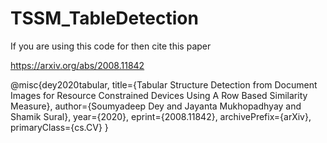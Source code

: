 # TSSM_TableDetection
If you are using this code for then cite this paper

https://arxiv.org/abs/2008.11842

@misc{dey2020tabular,
      title={Tabular Structure Detection from Document Images for Resource Constrained Devices Using A Row Based Similarity Measure}, 
      author={Soumyadeep Dey and Jayanta Mukhopadhyay and Shamik Sural},
      year={2020},
      eprint={2008.11842},
      archivePrefix={arXiv},
      primaryClass={cs.CV}
}
